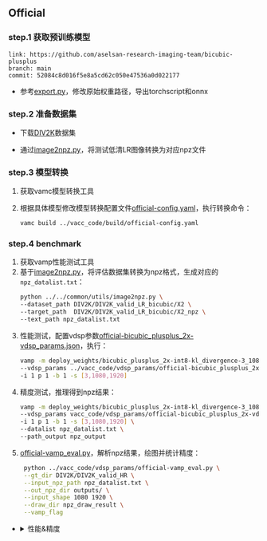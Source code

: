 ## Official

### step.1 获取预训练模型

```
link: https://github.com/aselsan-research-imaging-team/bicubic-plusplus
branch: main
commit: 52084c8d016f5e8a5cd62c050e47536a0d022177
```
- 参考[export.py](../source_code/official/export.py)，修改原始权重路径，导出torchscript和onnx


### step.2 准备数据集
- 下载[DIV2K](https://data.vision.ee.ethz.ch/cvl/DIV2K/)数据集

- 通过[image2npz.py](../../common/utils/image2npz.py)，将测试低清LR图像转换为对应npz文件



### step.3 模型转换
1. 获取vamc模型转换工具

2. 根据具体模型修改模型转换配置文件[official-config.yaml](../vacc_code/build/official-config.yaml)，执行转换命令：
    ```bash
    vamc build ../vacc_code/build/official-config.yaml
    ```

### step.4 benchmark

1. 获取vamp性能测试工具
2. 基于[image2npz.py](../../common/utils/image2npz.py)，将评估数据集转换为npz格式，生成对应的`npz_datalist.txt`：
    ```bash
    python ../../common/utils/image2npz.py \
    --dataset_path DIV2K/DIV2K_valid_LR_bicubic/X2 \
    --target_path  DIV2K/DIV2K_valid_LR_bicubic/X2_npz \
    --text_path npz_datalist.txt
    ```
3. 性能测试，配置vdsp参数[official-bicubic_plusplus_2x-vdsp_params.json](../vacc_code/vdsp_params/official-bicubic_plusplus_2x-vdsp_params.json)，执行：
    ```bash
    vamp -m deploy_weights/bicubic_plusplus_2x-int8-kl_divergence-3_1080_1920-vacc/mod \
    --vdsp_params ../vacc_code/vdsp_params/official-bicubic_plusplus_2x-vdsp_params.json \
    -i 1 p 1 -b 1 -s [3,1080,1920]
    ```
4. 精度测试，推理得到npz结果：
    ```bash
    vamp -m deploy_weights/bicubic_plusplus_2x-int8-kl_divergence-3_1080_1920-vacc/mod \
    --vdsp_params vacc_code/vdsp_params/official-bicubic_plusplus_2x-vdsp_params.json \
    -i 1 p 1 -b 1 -s [3,1080,1920] \
    --datalist npz_datalist.txt \
    --path_output npz_output
    ```
5. [official-vamp_eval.py](../vacc_code/vdsp_params/official-vamp_eval.py)，解析npz结果，绘图并统计精度：
   ```bash
    python ../vacc_code/vdsp_params/official-vamp_eval.py \
    --gt_dir DIV2K/DIV2K_valid_HR \
    --input_npz_path npz_datalist.txt \
    --out_npz_dir outputs/ \
    --input_shape 1080 1920 \
    --draw_dir npz_draw_result \
    --vamp_flag
   ```

- <details><summary>性能&精度</summary>

    ```
    ./vamp_2.1.0 -m bicubic_plusplus_3x-int8-percentile-1_3_1080_1920-vacc/mod --vdsp_params official-bicubic_plusplus_3x-vdsp_params.json -i 1 p 1 -b 1
    model input shape 0: [3,1080,1920], dtype: u1
    load model and init graph done
    - number of instances in each device: 1
    devices: [0]
    batch size: 1
    ai utilize (%): 88.6355
    temperature (°C): 46.2209
    card power (W): 32.5533
    die memory used (MB): 2332.59
    throughput (qps): 10.4588
    e2e latency (us):
        avg latency: 238786
        min latency: 109245
        max latency: 300206
        p50 latency: 204450
        p90 latency: 286836
        p95 latency: 286889
        p99 latency: 286991
    model latency (us):
        avg latency: 238732
        min latency: 109193
        max latency: 300152
        p50 latency: 204388
        p90 latency: 286787
        p95 latency: 286831
        p99 latency: 286928

    ./vamp_2.1.0 -m bicubic_plusplus_2x-int8-percentile-1_3_1080_1920-vacc/mod --vdsp_params official-bicubic_plusplus_2x-vdsp_params.json -i 1 p 1 -b 1
    model input shape 0: [3,1080,1920], dtype: u1
    load model and init graph done
    - number of instances in each device: 1
    devices: [0]
    batch size: 1
    ai utilize (%): 94.8172
    temperature (°C): 47.3399
    card power (W): 37.0211
    die memory used (MB): 1644.59
    throughput (qps): 97.2483
    e2e latency (us):
        avg latency: 25578
        min latency: 18515
        max latency: 38818
        p50 latency: 28624
        p90 latency: 30722
        p95 latency: 30754
        p99 latency: 30814
    model latency (us):
        avg latency: 25536
        min latency: 18460
        max latency: 38768
        p50 latency: 28553
        p90 latency: 30678
        p95 latency: 30706
        p99 latency: 30760

    # DIV2K_valid_LR_bicubic/X3/
    bicubic_plusplus_3x.torchscript.pt
    mean psnr: 29.358160814986014, mean ssim: 0.8852686975501175
    bicubic_plusplus_3x-int8-percentile-1_3_1080_1920-vacc
    mean psnr: 28.2104789043819, mean ssim: 0.7914121409854921
    
    # DIV2K_valid_LR_bicubic/X2/
    bicubic_plusplus_2x.torchscript.pt
    mean psnr: 32.91128643538906, mean ssim: 0.7753685239469096
    bicubic_plusplus_2x-int8-kl_divergence-1_3_1080_1920-vacc
    mean psnr: 31.559440054744663, mean ssim: 0.7512467713689873
    ```
    </details>

